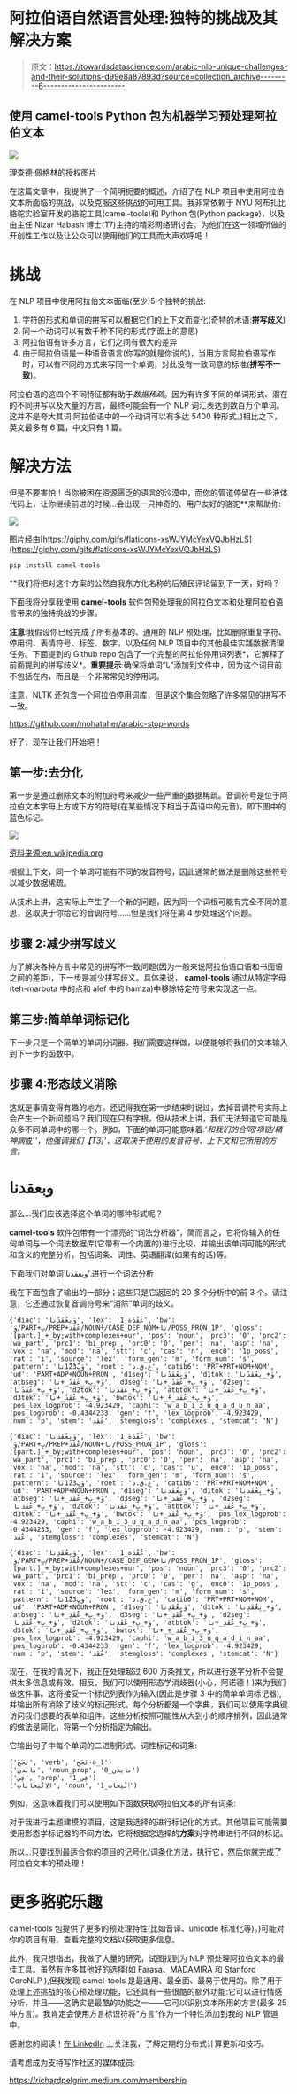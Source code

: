 # 阿拉伯语自然语言处理:独特的挑战及其解决方案

> 原文：<https://towardsdatascience.com/arabic-nlp-unique-challenges-and-their-solutions-d99e8a87893d?source=collection_archive---------6----------------------->

## 使用 camel-tools Python 包为机器学习预处理阿拉伯文本

![](img/093fc19ba5f322666d7ce7095288ae16.png)

理查德·佩格林的授权图片

在这篇文章中，我提供了一个简明扼要的概述，介绍了在 NLP 项目中使用阿拉伯文本所面临的挑战，以及克服这些挑战的可用工具。我非常依赖于 NYU 阿布扎比骆驼实验室开发的骆驼工具(camel-tools)和 Python 包(Python package)，以及由主任 Nizar Habash 博士(T7)主持的精彩网络研讨会。为他们在这一领域所做的开创性工作以及让公众可以使用他们的工具而大声欢呼吧！

# 挑战

在 NLP 项目中使用阿拉伯文本面临(至少)5 个独特的挑战:

1.  字符的形式和单词的拼写可以根据它们的上下文而变化(奇特的术语:**拼写歧义**)
2.  同一个动词可以有数千种不同的形式(字面上的意思)
3.  阿拉伯语有许多方言，它们之间有很大的差异
4.  由于阿拉伯语是一种语音语言(你写的就是你说的)，当用方言阿拉伯语写作时，可以有不同的方式来写同一个单词，对此没有一致同意的标准(**拼写不一致**)。

阿拉伯语的这四个不同特征都有助于*数据稀疏*。因为有许多不同的单词形式、潜在的不同拼写以及大量的方言，最终可能会有一个 NLP 词汇表达到数百万个单词。这并不是夸大其词:阿拉伯语中的一个动词可以有多达 5400 种形式。)相比之下，英文最多有 6 篇，中文只有 1 篇。

# 解决方法

但是不要害怕！当你被困在资源匮乏的语言的沙漠中，而你的管道停留在一些液体代码上，让你继续前进的时候…会出现一只神奇的、用户友好的骆驼**来帮助你:

![](img/e72c2ac9d442b21277e0d129f9419d02.png)

图片经由[https://giphy.com/gifs/flaticons-xsWJYMcYexVQJbHzLS](https://giphy.com/gifs/flaticons-xsWJYMcYexVQJbHzLS)

```
pip install camel-tools
```

**我们将把对这个方案的公然自我东方化名称的后殖民评论留到下一天，好吗？

下面我将分享我使用 **camel-tools** 软件包预处理我的阿拉伯文本和处理阿拉伯语言带来的独特挑战的步骤。

**注意**:我假设你已经完成了所有基本的、通用的 NLP 预处理，比如删除重复字符、停用词、表情符号、标签、数字，以及任何 NLP 项目中的其他最佳实践数据清理任务。下面提到的 Github repo 包含了一个完整的阿拉伯停用词列表*，它解释了前面提到的拼写歧义*。**重要提示**:确保将单词“يا”添加到文件中，因为这个词目前不包括在内，而且是一个非常常见的停用词。

注意，NLTK 还包含一个阿拉伯停用词库，但是这个集合忽略了许多常见的拼写不一致。

<https://github.com/mohataher/arabic-stop-words>  

好了，现在让我们开始吧！

## 第一步:去分化

第一步是通过删除文本的附加符号来减少一些严重的数据稀疏。音调符号是位于阿拉伯文本字母上方或下方的符号(在某些情况下相当于英语中的元音)，即下图中的蓝色标记。

![](img/a524a9a3cde58ead8406ed33478253a3.png)

[资料来源:en.wikipedia.org](https://en.wikipedia.org/wiki/Arabic_diacritics)

根据上下文，同一个单词可能有不同的发音符号，因此通常的做法是删除这些符号以减少数据稀疏。

从技术上讲，这实际上产生了一个新的问题，因为同一个词根可能有完全不同的意思，这取决于你给它的音调符号……但是我们将在第 4 步处理这个问题。

## 步骤 2:减少拼写歧义

为了解决各种方言中常见的拼写不一致问题(因为一般来说阿拉伯语口语和书面语之间的差距)，下一步是减少拼写歧义。具体来说， **camel-tools** 通过从特定字母(teh-marbuta 中的点和 alef 中的 hamza)中移除特定符号来实现这一点。

## 第三步:简单单词标记化

下一步只是一个简单的单词分词器。我们需要这样做，以便能够将我们的文本输入到下一步的函数中。

## 步骤 4:形态歧义消除

这就是事情变得有趣的地方。还记得我在第一步结束时说过，去掉音调符号实际上会产生一个新问题吗？我们现在只有字根，但从技术上讲，我们无法知道它可能是众多不同单词中的哪一个。例如，下面的单词可能意味着:'*和我们的合同/项链/精神病*或'*'，他强调我们【T3]'，这取决于使用的发音符号、上下文和它所用的方言。*

# وبعقدنا

那么…我们应该选择这个单词的哪种形式呢？

**camel-tools** 软件包带有一个漂亮的“词法分析器”，简而言之，它将你输入的任何单词与一个词法数据库(它带有一个内置的)进行比较，并输出该单词可能的形式和含义的完整分析，包括词条、词性、英语翻译(如果有的话)等。

下面我们对单词'وبعقدنا'.进行一个词法分析

我在下面包含了输出的一部分；这些只是它返回的 20 多个分析中的前 3 个。请注意，它还通过恢复音调符号来“消除”单词的歧义。

```
{'diac': 'وَبِعُقَدُنا', 'lex': 'عُقْدَة_1', 'bw': 'وَ/PART+بِ/PREP+عُقَد/NOUN+ُ/CASE_DEF_NOM+نا/POSS_PRON_1P', 'gloss': '[part.]_+_by;with+complexes+our', 'pos': 'noun', 'prc3': '0', 'prc2': 'wa_part', 'prc1': 'bi_prep', 'prc0': '0', 'per': 'na', 'asp': 'na', 'vox': 'na', 'mod': 'na', 'stt': 'c', 'cas': 'n', 'enc0': '1p_poss', 'rat': 'i', 'source': 'lex', 'form_gen': 'm', 'form_num': 's', 'pattern': 'وَبِ1ُ2َ3ُنا', 'root': 'ع.ق.د', 'catib6': 'PRT+PRT+NOM+NOM', 'ud': 'PART+ADP+NOUN+PRON', 'd1seg': 'وَبِعُقَدُنا', 'd1tok': 'وَ+_بِعُقَدُنا', 'atbseg': 'وَ+_بِ+_عُقَدُ_+نا', 'd3seg': 'وَ+_بِ+_عُقَدُ_+نا', 'd2seg': 'وَ+_بِ+_عُقَدُنا', 'd2tok': 'وَ+_بِ+_عُقَدُنا', 'atbtok': 'وَ+_بِ+_عُقَدُ_+نا', 'd3tok': 'وَ+_بِ+_عُقَدُ_+نا', 'bwtok': 'وَ+_بِ+_عُقَد_+ُ_+نا', 'pos_lex_logprob': -4.923429, 'caphi': 'w_a_b_i_3_u_q_a_d_u_n_aa', 'pos_logprob': -0.4344233, 'gen': 'f', 'lex_logprob': -4.923429, 'num': 'p', 'stem': 'عُقَد', 'stemgloss': 'complexes', 'stemcat': 'N'} 

{'diac': 'وَبِعُقَدنا', 'lex': 'عُقْدَة_1', 'bw': 'وَ/PART+بِ/PREP+عُقَد/NOUN+نا/POSS_PRON_1P', 'gloss': '[part.]_+_by;with+complexes+our', 'pos': 'noun', 'prc3': '0', 'prc2': 'wa_part', 'prc1': 'bi_prep', 'prc0': '0', 'per': 'na', 'asp': 'na', 'vox': 'na', 'mod': 'na', 'stt': 'c', 'cas': 'u', 'enc0': '1p_poss', 'rat': 'i', 'source': 'lex', 'form_gen': 'm', 'form_num': 's', 'pattern': 'وَبِ1ُ2َ3نا', 'root': 'ع.ق.د', 'catib6': 'PRT+PRT+NOM+NOM', 'ud': 'PART+ADP+NOUN+PRON', 'd1seg': 'وَبِعُقَدنا', 'd1tok': 'وَ+_بِعُقَدنا', 'atbseg': 'وَ+_بِ+_عُقَد_+نا', 'd3seg': 'وَ+_بِ+_عُقَد_+نا', 'd2seg': 'وَ+_بِ+_عُقَدنا', 'd2tok': 'وَ+_بِ+_عُقَدنا', 'atbtok': 'وَ+_بِ+_عُقَد_+نا', 'd3tok': 'وَ+_بِ+_عُقَد_+نا', 'bwtok': 'وَ+_بِ+_عُقَد_+نا', 'pos_lex_logprob': -4.923429, 'caphi': 'w_a_b_i_3_u_q_a_d_n_aa', 'pos_logprob': -0.4344233, 'gen': 'f', 'lex_logprob': -4.923429, 'num': 'p', 'stem': 'عُقَد', 'stemgloss': 'complexes', 'stemcat': 'N'} 

{'diac': 'وَبِعُقَدِنا', 'lex': 'عُقْدَة_1', 'bw': 'وَ/PART+بِ/PREP+عُقَد/NOUN+ِ/CASE_DEF_GEN+نا/POSS_PRON_1P', 'gloss': '[part.]_+_by;with+complexes+our', 'pos': 'noun', 'prc3': '0', 'prc2': 'wa_part', 'prc1': 'bi_prep', 'prc0': '0', 'per': 'na', 'asp': 'na', 'vox': 'na', 'mod': 'na', 'stt': 'c', 'cas': 'g', 'enc0': '1p_poss', 'rat': 'i', 'source': 'lex', 'form_gen': 'm', 'form_num': 's', 'pattern': 'وَبِ1ُ2َ3ِنا', 'root': 'ع.ق.د', 'catib6': 'PRT+PRT+NOM+NOM', 'ud': 'PART+ADP+NOUN+PRON', 'd1seg': 'وَبِعُقَدِنا', 'd1tok': 'وَ+_بِعُقَدِنا', 'atbseg': 'وَ+_بِ+_عُقَدِ_+نا', 'd3seg': 'وَ+_بِ+_عُقَدِ_+نا', 'd2seg': 'وَ+_بِ+_عُقَدِنا', 'd2tok': 'وَ+_بِ+_عُقَدِنا', 'atbtok': 'وَ+_بِ+_عُقَدِ_+نا', 'd3tok': 'وَ+_بِ+_عُقَدِ_+نا', 'bwtok': 'وَ+_بِ+_عُقَد_+ِ_+نا', 'pos_lex_logprob': -4.923429, 'caphi': 'w_a_b_i_3_u_q_a_d_i_n_aa', 'pos_logprob': -0.4344233, 'gen': 'f', 'lex_logprob': -4.923429, 'num': 'p', 'stem': 'عُقَد', 'stemgloss': 'complexes', 'stemcat': 'N'}
```

现在，在我的情况下，我正在处理超过 600 万条推文，所以进行逐字分析不会提供太多信息或有效。相反，我们可以使用形态学消歧器(小心，阿诺德！)来为我们做这件事。这将接受一个标记列表作为输入(因此是步骤 3 中的简单单词标记器),并输出所有消除了歧义的标记形式。每个分析都是一个字典，我们可以使用字典键访问我们想要的表单和组件。这些分析按照可能性从大到小的顺序排列，因此通常的做法是简化，将第一个分析指定为输出。

它输出句子中每个单词的二进制形式、词性标记和词条:

```
('نَجَحَ', 'verb', 'نَجَح-a_1')
('بايدن', 'noun_prop', 'بايدن_0')
('فِي', 'prep', 'فِي_1')
('الاِنْتِخاباتِ', 'noun', 'ٱِنْتِخاب_1')
```

例如，这意味着我们可以使用如下函数获取阿拉伯文本的所有词条:

对于我进行主题建模的项目，这是我选择的进行标记化的方式。其他项目可能需要使用形态学标记器的不同方法，它将根据您选择的**方案**对字符串进行不同的标记。

所以…只要找到最适合你的项目的记号化/词条化方法，执行它，然后你就完成了阿拉伯文本的预处理！

# 更多骆驼乐趣

camel-tools 包提供了更多的预处理特性(比如音译、unicode 标准化等)。)可能对你的项目有用。查看完整的文档以获取更多信息。

  

此外，我只想指出，我做了大量的研究，试图找到为 NLP 预处理阿拉伯文本的最佳工具。虽然有许多其他好的选择(如 Farasa、MADAMIRA 和 Stanford CoreNLP ),但我发现 camel-tools 是最通用、最全面、最易于使用的。除了用于处理上述挑战的核心预处理功能，它还具有一些很酷的额外功能:它可以进行情感分析，并且——这确实是最酷的功能之一——它可以识别文本所用的方言(最多 25 种方言)。我肯定会使用方言标识符将“方言”作为一个特性添加到我的 NLP 管道中。

感谢您的阅读！[在 LinkedIn](https://www.linkedin.com/in/richard-pelgrim/) 上关注我，了解定期的分布式计算更新和技巧。

请考虑成为支持写作社区的媒体成员:

<https://richardpelgrim.medium.com/membership> 